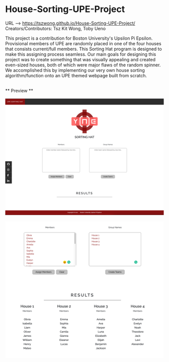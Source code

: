 # House-Sorting-UPE-Project

URL --> https://tszwong.github.io/House-Sorting-UPE-Project/
<br>
Creators/Contributors: Tsz Kit Wong, Toby Ueno
<br>

This project is a contribution for Boston University's Upsilon Pi Epsilon. Provisional members of UPE are randomly placed in one of the four houses that consists current/full members. This Sorting Hat program is designed to make this assigning process seamless. Our main goals for designing this project was to create something that was visually appealing and created even-sized houses, both of which were major flaws of the random spinner. We accomplished this by implementing our very own house sorting algorithm/function onto an UPE themed webpage built from scratch.

<br>
** Preview **
<br><br>
<img src="assets/design.png" width="700">
<br><br>
<img src="assets/function.png" width="700">
